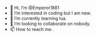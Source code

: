 - 👋 Hi, I’m @Emperor1881
- 👀 I’m interested in coding but I am new.
- 🌱 I’m currently learning lua.
- 💞️ I’m looking to collaborate on nobody.
- 📫 How to reach me .

<!---
Emperor1881/Emperor1881 is a ✨ special ✨ repository because its `README.md` (this file) appears on your GitHub profile.
You can click the Preview link to take a look at your changes.
--->
